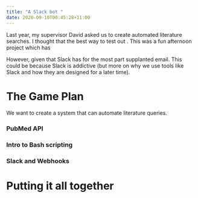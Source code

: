 ```yaml
---
title: "A Slack bot "
date: 2020-09-10T00:45:28+11:00
---
```


Last year, my supervisor David asked us to create automated literature searches. I thought that the best way to test out . This was a fun afternoon project which has 

However, given that Slack has for the most part supplanted email. This could be because Slack is addictive (but more on why we use tools like Slack and how they are designed for a later time). 


# The Game Plan 

We want to create a system that can automate literature queries. 


### PubMed API 
### Intro to Bash scripting 
### Slack and Webhooks  

# Putting it all together 

